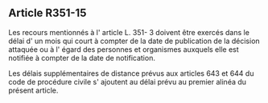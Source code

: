 ## Article R351-15

Les recours mentionnés à l' article L. 351- 3 doivent être exercés dans le délai d' un mois qui court à compter
de la date de publication de la décision attaquée ou à l' égard des personnes et organismes auxquels elle est
notifiée à compter de la date de notification.

Les délais supplémentaires de distance prévus aux articles 643 et 644 du code de procédure civile s' ajoutent
au délai prévu au premier alinéa du présent article.

